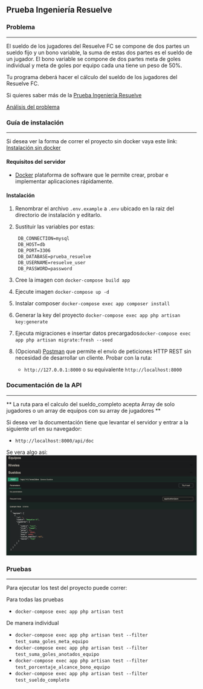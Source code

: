 ## Prueba Ingeniería Resuelve
### Problema
---

El sueldo de los jugadores del Resuelve FC se compone de dos partes un sueldo fijo y un bono variable, la suma de estas dos partes es el sueldo de un jugador. El bono variable se compone de dos partes meta de goles individual y meta de goles por equipo cada una tiene un peso de 50%.

Tu programa deberá hacer el cálculo del sueldo de los jugadores del Resuelve FC.

Si quieres saber más de la [Prueba Ingeniería Resuelve](https://github.com/resuelve/prueba-ing-backend) 

[Análisis del problema](https://github.com/Luisvl13/prueba_resuelve/blob/master/public/assets/analisis_problema.pdf) 

### Guía de instalación
---

Si desea ver la forma de correr el proyecto sin docker vaya este link:
[Instalación sin docker](https://github.com/Luisvl13/prueba_resuelve/blob/master/READMESINDOCKER.md) 

#### Requisitos del servidor

* [Docker](https://www.docker.com/) plataforma de software que le permite crear, probar e implementar aplicaciones rápidamente.

#### Instalación
1. Renombrar el archivo `.env.example` a `.env` ubicado en la raiz del directorio de instalación y editarlo.
2. Sustituir las variables por estas:
       
        DB_CONNECTION=mysql
        DB_HOST=db
        DB_PORT=3306
        DB_DATABASE=prueba_resuelve
        DB_USERNAME=resuelve_user
        DB_PASSWORD=password

3. Cree la imagen con `docker-compose build app`
4. Ejecute imagen `docker-compose up -d`
5. Instalar composer `docker-compose exec app composer install`
6. Generar la key del proyecto `docker-compose exec app php artisan key:generate`
7. Ejecuta migraciones e insertar datos precargados`docker-compose exec app php artisan migrate:fresh --seed`
8. (Opcional) [Postman](https://www.getpostman.com/) que permite el envío de peticiones HTTP REST sin necesidad de desarrollar un cliente. Probar con la ruta:
    * `http://127.0.0.1:8000` o su equivalente `http://localhost:8000`

### Documentación de la API
---
** La ruta para el calculo del sueldo_completo acepta Array de solo jugadores o un array de equipos con su array de jugadores **

Si desea ver la documentación tiene que levantar el servidor y entrar a la siguiente url en su navegador:
* `http://localhost:8000/api/doc`

Se vera algo asi:
![Ejemplo documentación](https://github.com/Luisvl13/prueba_resuelve/blob/master/public/assets/documentacion.png)

### Pruebas
---
Para ejecutar los test del proyecto puede correr:

Para todas las pruebas 
* `docker-compose exec app php artisan test`

De manera individual
* `docker-compose exec app php artisan test --filter test_suma_goles_meta_equipo`
* `docker-compose exec app php artisan test --filter test_suma_goles_anotados_equipo`
* `docker-compose exec app php artisan test --filter test_porcentaje_alcance_bono_equipo`
* `docker-compose exec app php artisan test --filter test_sueldo_completo`
